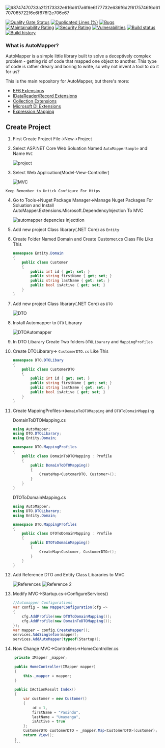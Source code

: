 ![68747470733a2f2f73332e616d617a6f6e6177732e636f6d2f6175746f6d61707065722f6c6f676f2e706e67](https://user-images.githubusercontent.com/21302583/68099418-6ad93b80-fee8-11e9-936b-c75b2dcb4ba9.png)

[![Quality Gate Status](https://sonarcloud.io/api/project_badges/measure?project=PasinduUmayanga_AutoMapperSample&metric=alert_status)](https://sonarcloud.io/summary/new_code?id=PasinduUmayanga_AutoMapperSample)
[![Duplicated Lines (%)](https://sonarcloud.io/api/project_badges/measure?project=PasinduUmayanga_AutoMapperSample&metric=duplicated_lines_density)](https://sonarcloud.io/summary/new_code?id=PasinduUmayanga_AutoMapperSample)
[![Bugs](https://sonarcloud.io/api/project_badges/measure?project=PasinduUmayanga_AutoMapperSample&metric=bugs)](https://sonarcloud.io/summary/new_code?id=PasinduUmayanga_AutoMapperSample)
[![Maintainability Rating](https://sonarcloud.io/api/project_badges/measure?project=PasinduUmayanga_AutoMapperSample&metric=sqale_rating)](https://sonarcloud.io/summary/new_code?id=PasinduUmayanga_AutoMapperSample)
[![Security Rating](https://sonarcloud.io/api/project_badges/measure?project=PasinduUmayanga_AutoMapperSample&metric=security_rating)](https://sonarcloud.io/summary/new_code?id=PasinduUmayanga_AutoMapperSample)
[![Vulnerabilities](https://sonarcloud.io/api/project_badges/measure?project=PasinduUmayanga_AutoMapperSample&metric=vulnerabilities)](https://sonarcloud.io/summary/new_code?id=PasinduUmayanga_AutoMapperSample)
[![Build status](https://ci.appveyor.com/api/projects/status/9ia1fpge700cs0lg?svg=true)](https://ci.appveyor.com/project/Mahadenamuththa/automappersample-sxysn)
[![Build history](https://buildstats.info/appveyor/chart/Mahadenamuththa/automappersample-sxysn)](https://ci.appveyor.com/project/Mahadenamuththa/automappersample-sxysn/history)

### What is AutoMapper?

AutoMapper is a simple little library built to solve a deceptively complex problem - getting rid of code that mapped one object to another. This type of code is rather dreary and boring to write, so why not invent a tool to do it for us?

This is the main repository for AutoMapper, but there's more:

* [EF6 Extensions](https://github.com/AutoMapper/AutoMapper.EF6)
* [IDataReader/Record Extensions](https://github.com/AutoMapper/AutoMapper.Data)
* [Collection Extensions](https://github.com/AutoMapper/AutoMapper.Collection)
* [Microsoft DI Extensions](https://github.com/AutoMapper/AutoMapper.Extensions.Microsoft.DependencyInjection)
* [Expression Mapping](https://github.com/AutoMapper/AutoMapper.Extensions.ExpressionMapping)

## Create Project

01. First Create Project File->New->Project
02. Select ASP.NET Core Web Soluation Named `AutoMapperSample` and Name `MVC`

    ![project](https://user-images.githubusercontent.com/21302583/68183027-3c7b5f00-ffc1-11e9-821f-a50a3b9563b9.PNG)

03. Select Web Application(Model-View-Controller)

    ![MVC](https://user-images.githubusercontent.com/21302583/68183029-3d13f580-ffc1-11e9-9ce4-97a0a5fd8eb4.PNG)

`Keep Remember to Untick Configure For Https`

04. Go to Tools->Nuget Package Manager->Manage Nuget Packages For Soluation and Install AutoMapper.Extensions.Microsoft.DependencyInjection To MVC

    ![automapper depencies injecttion](https://user-images.githubusercontent.com/21302583/68111675-b48c4b00-ff15-11e9-861a-22e7eb0d1eb7.PNG)

05. Add new project Class libarary(.NET Core) as `Entity`

06. Create Folder Named Domain and Create Customer.cs Class File Like This

    ```csharp
    namespace Entity.Domain
    {
        public class Customer
        {
            public int id { get; set; }
            public string firstName { get; set; }
            public string lastName { get; set; }
            public bool isActive { get; set; }
        }
    }
    ```

07. Add new project Class libarary(.NET Core) as `DTO`

    ![DTO](https://user-images.githubusercontent.com/21302583/68112017-6deb2080-ff16-11e9-910d-44e8acda51c3.PNG)

08. Install Automapper to `DTO` Libarary

    ![DTOAutomapper](https://user-images.githubusercontent.com/21302583/68112412-45175b00-ff17-11e9-96f8-15d257b54caa.PNG)

09. In DTO Libarary Create Two folders `DTOLibarary` and `MappingProfiles`

10. Create DTOLibarary-> `CustomerDTO.cs` Like This

    ```csharp
    namespace DTO.DTOLibary
    {
        public class CustomerDTO
        {
            public int id { get; set; }
            public string firstName { get; set; }
            public string lastName { get; set; }
            public bool isActive { get; set; }
        }
    }
    ```
11. Create MappingProfiles->`DomainToDTOMapping` and `DTOToDomainMapping`

    DomainToDTOMapping.cs
    ```csharp
    using AutoMapper;
    using DTO.DTOLibarary;
    using Entity.Domain;

    namespace DTO.MappingProfiles
    {
        public class DomainToDTOMapping : Profile
        {
            public DomainToDTOMapping()
            {
                CreateMap<CustomerDTO, Customer>();
            }
        }
    }

    ```

    DTOToDomainMapping.cs
    ```csharp
    using AutoMapper;
    using DTO.DTOLibarary;
    using Entity.Domain;

    namespace DTO.MappingProfiles
    {
        public class DTOToDomainMapping : Profile
        {
            public DTOToDomainMapping()
            {
                CreateMap<Customer, CustomerDTO>();
            }
        }
    }
    ```
12. Add Reference DTO and Entity Class Libararies to MVC

    ![References](https://user-images.githubusercontent.com/21302583/68182819-97f91d00-ffc0-11e9-9e5f-c1ba4a831f92.png)
    ![Reference 2](https://user-images.githubusercontent.com/21302583/68182910-da225e80-ffc0-11e9-9706-e41494a90e6f.png)

13. Modify MVC->Startup.cs->ConfigureServices()

    ```csharp
    //Automapper Configurations
    var config = new MapperConfiguration(cfg =>
    {
        cfg.AddProfile(new DTOToDomainMapping());
        cfg.AddProfile(new DomainToDTOMapping());
    });
    var mapper = config.CreateMapper();
    services.AddSingleton(mapper);
    services.AddAutoMapper(typeof(Startup));
    ```

14. Now Change MVC->Controllers->HomeController.cs 

```csharp
    private IMapper _mapper;
    
    public HomeController(IMapper mapper)
    {
        this._mapper = mapper;
    }
    
    public IActionResult Index()
    {           
        var customer = new Customer()
        {
            id = 1,
            firstName = "Pasindu",
            lastName = "Umayanga",
            isActive = true
        };
        CustomerDTO customerDTO = _mapper.Map<CustomerDTO>(customer);
        return View();
    }
    ```



